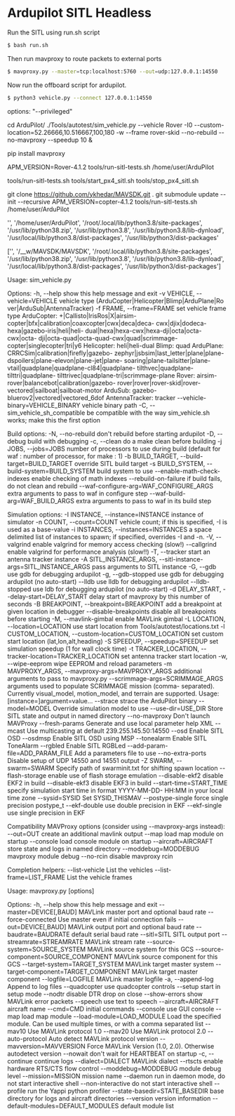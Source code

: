 # Ardupilot SITL Headless 

Run the SITL using run.sh script

```bash
$ bash run.sh
```


Then run mavproxy to route packets to external ports
```bash
$ mavproxy.py --master=tcp:localhost:5760 --out=udp:127.0.0.1:14550
```

Now run the offboard script for ardupilot.

```bash
$ python3 vehicle.py --connect 127.0.0.1:14550
```



 
  options: "--privileged"

cd ArduPilot/
./Tools/autotest/sim_vehicle.py             --vehicle Rover             -I0             --custom-location=52.26666,10.516667,100,180             -w             --frame rover-skid             --no-rebuild             --no-mavproxy             --speedup 10 &
  
pip install mavproxy
  
APM_VERSION=Rover-4.1.2 tools/run-sitl-tests.sh /home/user/ArduPilot

tools/run-sitl-tests.sh
tools/start_px4_sitl.sh
tools/stop_px4_sitl.sh




git clone https://github.com/ykhedar/MAVSDK.git .
git submodule update --init --recursive
APM_VERSION=copter-4.1.2 tools/run-sitl-tests.sh /home/user/ArduPilot


'', '/home/user/ArduPilot', '/root/.local/lib/python3.8/site-packages', '/usr/lib/python38.zip', '/usr/lib/python3.8', '/usr/lib/python3.8/lib-dynload', '/usr/local/lib/python3.8/dist-packages', '/usr/lib/python3/dist-packages'

['', '/__w/MAVSDK/MAVSDK', '/root/.local/lib/python3.8/site-packages', '/usr/lib/python38.zip', '/usr/lib/python3.8', '/usr/lib/python3.8/lib-dynload', '/usr/local/lib/python3.8/dist-packages', '/usr/lib/python3/dist-packages']




Usage: sim_vehicle.py

Options:
  -h, --help            show this help message and exit
  -v VEHICLE, --vehicle=VEHICLE
                        vehicle type (ArduCopter|Helicopter|Blimp|ArduPlane|Ro
                        ver|ArduSub|AntennaTracker)
  -f FRAME, --frame=FRAME
                        set vehicle frame type
                        ArduCopter: +|Callisto|IrisRos|X|airsim-
                            copter|bfx|calibration|coaxcopter|cwx|deca|deca-
                            cwx|djix|dodeca-hexa|gazebo-iris|heli|heli-
                            dual|hexa|hexa-cwx|hexa-dji|octa|octa-cwx|octa-
                            dji|octa-quad|octa-quad-cwx|quad|scrimmage-
                            copter|singlecopter|tri|y6
                        Helicopter: heli|heli-dual
                        Blimp: quad
                        ArduPlane: CRRCSim|calibration|firefly|gazebo-
                            zephyr|jsbsim|last_letter|plane|plane-
                            dspoilers|plane-elevon|plane-jet|plane-
                            soaring|plane-tailsitter|plane-
                            vtail|quadplane|quadplane-cl84|quadplane-
                            tilthvec|quadplane-tilttri|quadplane-
                            tilttrivec|quadplane-tri|scrimmage-plane
                        Rover: airsim-rover|balancebot|calibration|gazebo-
                            rover|rover|rover-skid|rover-
                            vectored|sailboat|sailboat-motor
                        ArduSub: gazebo-bluerov2|vectored|vectored_6dof
                        AntennaTracker: tracker
  --vehicle-binary=VEHICLE_BINARY
                        vehicle binary path
  -C, --sim_vehicle_sh_compatible
                        be compatible with the way sim_vehicle.sh works; make
                        this the first option

  Build options:
    -N, --no-rebuild    don't rebuild before starting ardupilot
    -D, --debug         build with debugging
    -c, --clean         do a make clean before building
    -j JOBS, --jobs=JOBS
                        number of processors to use during build (default for
                        waf : number of processor, for make : 1)
    -b BUILD_TARGET, --build-target=BUILD_TARGET
                        override SITL build target
    -s BUILD_SYSTEM, --build-system=BUILD_SYSTEM
                        build system to use
    --enable-math-check-indexes
                        enable checking of math indexes
    --rebuild-on-failure
                        if build fails, do not clean and rebuild
    --waf-configure-arg=WAF_CONFIGURE_ARGS
                        extra arguments to pass to waf in configure step
    --waf-build-arg=WAF_BUILD_ARGS
                        extra arguments to pass to waf in its build step

  Simulation options:
    -I INSTANCE, --instance=INSTANCE
                        instance of simulator
    -n COUNT, --count=COUNT
                        vehicle count; if this is specified, -I is used as a
                        base-value
    -i INSTANCES, --instances=INSTANCES
                        a space delimited list of instances to spawn; if
                        specified, overrides -I and -n.
    -V, --valgrind      enable valgrind for memory access checking (slow!)
    --callgrind         enable valgrind for performance analysis (slow!!)
    -T, --tracker       start an antenna tracker instance
    -A SITL_INSTANCE_ARGS, --sitl-instance-args=SITL_INSTANCE_ARGS
                        pass arguments to SITL instance
    -G, --gdb           use gdb for debugging ardupilot
    -g, --gdb-stopped   use gdb for debugging ardupilot (no auto-start)
    --lldb              use lldb for debugging ardupilot
    --lldb-stopped      use ldb for debugging ardupilot (no auto-start)
    -d DELAY_START, --delay-start=DELAY_START
                        delay start of mavproxy by this number of seconds
    -B BREAKPOINT, --breakpoint=BREAKPOINT
                        add a breakpoint at given location in debugger
    --disable-breakpoints
                        disable all breakpoints before starting
    -M, --mavlink-gimbal
                        enable MAVLink gimbal
    -L LOCATION, --location=LOCATION
                        use start location from Tools/autotest/locations.txt
    -l CUSTOM_LOCATION, --custom-location=CUSTOM_LOCATION
                        set custom start location (lat,lon,alt,heading)
    -S SPEEDUP, --speedup=SPEEDUP
                        set simulation speedup (1 for wall clock time)
    -t TRACKER_LOCATION, --tracker-location=TRACKER_LOCATION
                        set antenna tracker start location
    -w, --wipe-eeprom   wipe EEPROM and reload parameters
    -m MAVPROXY_ARGS, --mavproxy-args=MAVPROXY_ARGS
                        additional arguments to pass to mavproxy.py
    --scrimmage-args=SCRIMMAGE_ARGS
                        arguments used to populate SCRIMMAGE mission (comma-
                        separated). Currently visual_model, motion_model, and
                        terrain are supported. Usage:
                        [instance=]argument=value...
    --strace            strace the ArduPilot binary
    --model=MODEL       Override simulation model to use
    --use-dir=USE_DIR   Store SITL state and output in named directory
    --no-mavproxy       Don't launch MAVProxy
    --fresh-params      Generate and use local parameter help XML
    --mcast             Use multicasting at default 239.255.145.50:14550
    --osd               Enable SITL OSD
    --osdmsp            Enable SITL OSD using MSP
    --tonealarm         Enable SITL ToneAlarm
    --rgbled            Enable SITL RGBLed
    --add-param-file=ADD_PARAM_FILE
                        Add a parameters file to use
    --no-extra-ports    Disable setup of UDP 14550 and 14551 output
    -Z SWARM, --swarm=SWARM
                        Specify path of swarminit.txt for shifting spawn
                        location
    --flash-storage     enable use of flash storage emulation
    --disable-ekf2      disable EKF2 in build
    --disable-ekf3      disable EKF3 in build
    --start-time=START_TIME
                        specify simulation start time in format YYYY-MM-DD-
                        HH:MM in your local time zone
    --sysid=SYSID       Set SYSID_THISMAV
    --postype-single    force single precision postype_t
    --ekf-double        use double precision in EKF
    --ekf-single        use single precision in EKF

  Compatibility MAVProxy options (consider using --mavproxy-args instead):
    --out=OUT           create an additional mavlink output
    --map               load map module on startup
    --console           load console module on startup
    --aircraft=AIRCRAFT
                        store state and logs in named directory
    --moddebug=MODDEBUG
                        mavproxy module debug
    --no-rcin           disable mavproxy rcin

  Completion helpers:
    --list-vehicle      List the vehicles
    --list-frame=LIST_FRAME
                        List the vehicle frames



Usage: mavproxy.py [options]

Options:
  -h, --help            show this help message and exit
  --master=DEVICE[,BAUD]
                        MAVLink master port and optional baud rate
  --force-connected     Use master even if initial connection fails
  --out=DEVICE[,BAUD]   MAVLink output port and optional baud rate
  --baudrate=BAUDRATE   default serial baud rate
  --sitl=SITL           SITL output port
  --streamrate=STREAMRATE
                        MAVLink stream rate
  --source-system=SOURCE_SYSTEM
                        MAVLink source system for this GCS
  --source-component=SOURCE_COMPONENT
                        MAVLink source component for this GCS
  --target-system=TARGET_SYSTEM
                        MAVLink target master system
  --target-component=TARGET_COMPONENT
                        MAVLink target master component
  --logfile=LOGFILE     MAVLink master logfile
  -a, --append-log      Append to log files
  --quadcopter          use quadcopter controls
  --setup               start in setup mode
  --nodtr               disable DTR drop on close
  --show-errors         show MAVLink error packets
  --speech              use text to speech
  --aircraft=AIRCRAFT   aircraft name
  --cmd=CMD             initial commands
  --console             use GUI console
  --map                 load map module
  --load-module=LOAD_MODULE
                        Load the specified module. Can be used multiple times,
                        or with a comma separated list
  --mav10               Use MAVLink protocol 1.0
  --mav20               Use MAVLink protocol 2.0
  --auto-protocol       Auto detect MAVLink protocol version
  --mavversion=MAVVERSION
                        Force MAVLink Version (1.0, 2.0). Otherwise autodetect
                        version
  --nowait              don't wait for HEARTBEAT on startup
  -c, --continue        continue logs
  --dialect=DIALECT     MAVLink dialect
  --rtscts              enable hardware RTS/CTS flow control
  --moddebug=MODDEBUG   module debug level
  --mission=MISSION     mission name
  --daemon              run in daemon mode, do not start interactive shell
  --non-interactive     do not start interactive shell
  --profile             run the Yappi python profiler
  --state-basedir=STATE_BASEDIR
                        base directory for logs and aircraft directories
  --version             version information
  --default-modules=DEFAULT_MODULES
                        default module list